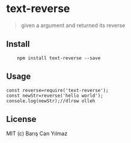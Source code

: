 # text-reverse 

>given a argument and returned its reverse

## Install

```
    npm install text-reverse --save
```

## Usage


```
const reverse=require('text-reverse');
const newStr=reverse('hello world');
console.log(newStr);//dlrow olleh

```

## License

MIT (c) Barış Can Yılmaz
